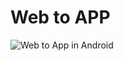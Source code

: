 # Web to APP 

![Web to App in Android ](https://github.com/user-attachments/assets/dc7e9392-8db8-40fd-8272-d6d61bdcdb7d)
